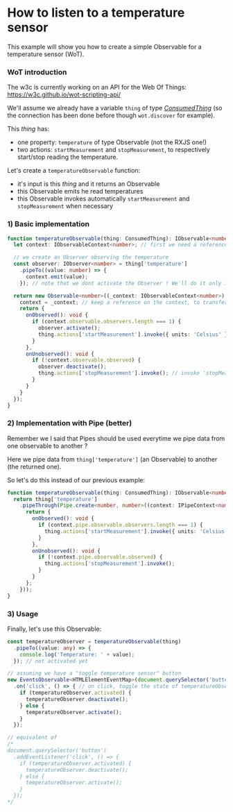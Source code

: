 # How to listen to a temperature sensor

This example will show you how to create a simple Observable for a temperature sensor (WoT).

### WoT introduction 

The w3c is currently working on an API for the Web Of Things: https://w3c.github.io/wot-scripting-api/

We'll assume we already have a variable `thing` of type *[ConsumedThing](https://w3c.github.io/wot-scripting-api/#the-consumedthing-interface)*
(so the connection has been done before though  `wot.discover` for example).

This *thing* has:
- one property: `temperature` of type Observable<number> (not the RXJS one!)
- two actions: `startMeasurement` and `stopMeasurement`,
to respectively start/stop reading the temperature.

Let's create a `temperatureObservable` function:
- it's input is this *thing* and it returns an Observable
- this Observable emits he read temperatures
- this Observable invokes automatically `startMeasurement` and `stopMeasurement` when necessary
                  


### 1) Basic implementation

```ts
function temperatureObservable(thing: ConsumedThing): IObservable<number> {
  let context: IObservableContext<number>; // first we need a reference on the returned Observable's context

  // we create an Observer observing the temperature
  const observer: IObserver<number> = thing['temperature']
    .pipeTo((value: number) => {
      context.emit(value);
    }); // note that we dont activate the Observer ! We'll do it only if at least one Observer is Observing the returned Observable.

  return new Observable<number>((_context: IObservableContext<number>) => {
    context = _context; // keep a reference on the context, to transfer values from 'observer' to this observable
    return {
      onObserved(): void {
        if (context.observable.observers.length === 1) {
          observer.activate();
          thing.actions['startMeasurement'].invoke({ units: 'Celsius' }); // invoke 'startMeasurement' when we have at lest one Observer
        }
      },
      onUnobserved(): void {
        if (!context.observable.observed) {
          observer.deactivate();
          thing.actions['stopMeasurement'].invoke(); // invoke 'stopMeasurement' when we have no more Observers
        }
      }
    }
  });
}
```

### 2) Implementation with Pipe (better)

Remember we I said that Pipes should be used everytime we pipe data from one observable to another ?

Here we pipe data from `thing['temperature']` (an Observable) to another (the returned one).

So let's do this instead of our previous example:

```ts
function temperatureObservable(thing: ConsumedThing): IObservable<number> {
  return thing['temperature']
    .pipeThrough(Pipe.create<number, number>((context: IPipeContext<number, number>) => { // Pipe handle for us the activate/deactivate of the observer
      return {
        onObserved(): void {
          if (context.pipe.observable.observers.length === 1) {
            thing.actions['startMeasurement'].invoke({ units: 'Celsius' });
          }
        },
        onUnobserved(): void {
          if (!context.pipe.observable.observed) {
            thing.actions['stopMeasurement'].invoke();
          }
        }
      };
    }));
}
```


### 3) Usage

Finally, let's use this Observable:

```ts
const temperatureObserver = temperatureObservable(thing)
  .pipeTo((value: any) => {
    console.log('Temperature: ' + value);
  }); // not activated yet

// assuming we have a "toggle temperature sensor" button
new EventsObservable<HTMLElementEventMap>(document.querySelector('button'))
  .on('click', () => { // on click, toggle the state of temperatureObserver
    if (temperatureObserver.activated) {
      temperatureObserver.deactivate();
    } else {
      temperatureObserver.activate();
    }
  });

// equivalent of 
/*
document.querySelector('button')
  .addEventListener('click', () => {
    if (temperatureObserver.activated) {
      temperatureObserver.deactivate();
    } else {
      temperatureObserver.activate();
    }
  });
*/
```

